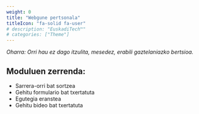 ```yaml
---
weight: 0
title: "Webgune pertsonala"
titleIcon: "fa-solid fa-user"
# description: "EuskadiTech™"
# categories: ["Theme"]
---
```


*Oharra: Orri hau ez dago itzulita, mesedez, erabili gaztelaniazko bertsioa.*

## Moduluen zerrenda:

- Sarrera-orri bat sortzea
- Gehitu formulario bat txertatuta
- Egutegia eranstea
- Gehitu bideo bat txertatuta
